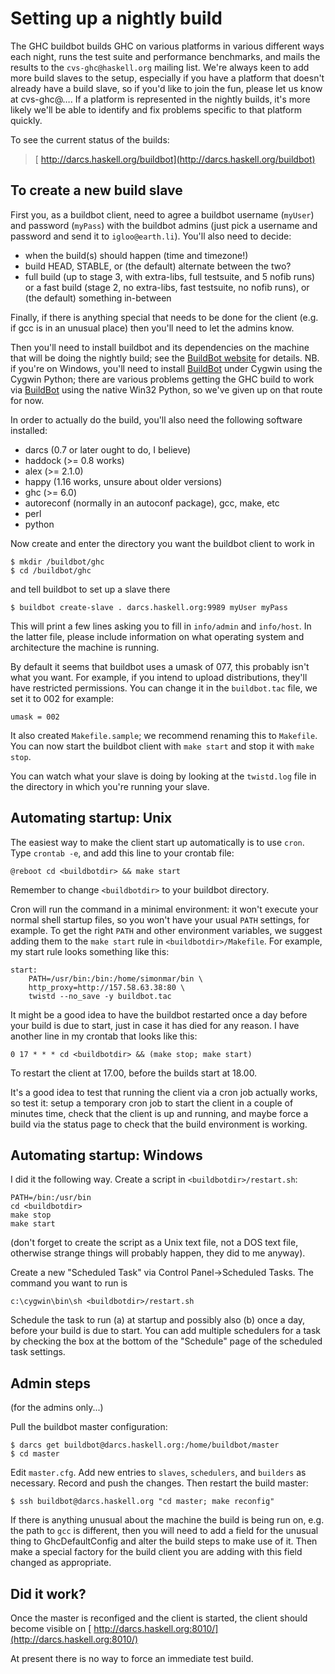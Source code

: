 # Setting up a nightly build


The GHC buildbot builds GHC on various platforms in various different ways each night, runs the test suite and performance benchmarks, and mails the results to the `cvs-ghc@haskell.org` mailing list.  We're always keen to add more build slaves to the setup, especially if you have a platform that doesn't already have a build slave, so if you'd like to join the fun, please let us know at cvs-ghc@….  If a platform is represented in the nightly builds, it's more likely we'll be able to identify and fix problems specific to that platform quickly.
        
To see the current status of the builds:

> [ http://darcs.haskell.org/buildbot](http://darcs.haskell.org/buildbot)

## To create a new build slave


First you, as a buildbot client, need to agree a buildbot username (`myUser`) and password (`myPass`) with the buildbot admins (just pick a username and password and send it to `igloo@earth.li`).  You'll also need to decide:

- when the build(s) should happen (time and timezone!)
- build HEAD, STABLE, or (the default) alternate between the two?
- full build (up to stage 3, with extra-libs, full testsuite, and 5 nofib runs) or a fast build (stage 2, no extra-libs, fast testsuite, no nofib runs), or (the default) something in-between


Finally, if there is anything special that needs to be done for the client (e.g. if gcc is in an unusual place) then you'll need to let the admins know.


Then you'll need to install buildbot and its dependencies on the machine that will be doing the nightly build; see the [ BuildBot website](http://buildbot.sourceforge.net/) for details.  NB. if you're on Windows, you'll need to install [BuildBot](build-bot) under Cygwin using the Cygwin Python; there are various problems getting the GHC build to work via [BuildBot](build-bot) using the native Win32 Python, so we've given up on that route for now.


In order to actually do the build, you'll also need the following software installed:

- darcs (0.7 or later ought to do, I believe)
- haddock (\>= 0.8 works)
- alex (\>= 2.1.0)
- happy (1.16 works, unsure about older versions)
- ghc (\>= 6.0)
- autoreconf (normally in an autoconf package), gcc, make, etc
- perl
- python


Now create and enter the directory you want the buildbot client to work in

```wiki
$ mkdir /buildbot/ghc
$ cd /buildbot/ghc
```


and tell buildbot to set up a slave there

```wiki
$ buildbot create-slave . darcs.haskell.org:9989 myUser myPass
```


This will print a few lines asking you to fill in `info/admin` and `info/host`. In the latter file, please include information on what operating system and architecture the machine is running.


By default it seems that buildbot uses a umask of 077, this probably isn't what you want.  For example, if you intend to upload distributions, they'll have restricted permissions.  You can change it in the `buildbot.tac` file, we set it to 002 for example:

```wiki
umask = 002
```


It also created `Makefile.sample`; we recommend renaming this to `Makefile`. You can now start the buildbot client with `make start` and stop it with `make stop`.


You can watch what your slave is doing by looking at the `twistd.log` file in the directory in which you're running your slave.

## Automating startup: Unix


The easiest way to make the client start up automatically is to use `cron`.  Type `crontab -e`, and add this line to your crontab file:

```wiki
@reboot cd <buildbotdir> && make start
```


Remember to change `<buildbotdir>` to your buildbot directory.


Cron will run the command in a minimal environment: it won't execute your normal shell startup files, so you won't have your usual `PATH` settings, for example.  To get the right `PATH` and other environment variables, we suggest adding them to the `make start` rule in `<buildbotdir>/Makefile`.  For example, my start rule looks something like this:

```wiki
start:
	PATH=/usr/bin:/bin:/home/simonmar/bin \
	http_proxy=http://157.58.63.38:80 \
	twistd --no_save -y buildbot.tac
```


It might be a good idea to have the buildbot restarted once a day before your build is due to start, just in case it has died for any reason.  I have another line in my crontab that looks like this:

```wiki
0 17 * * * cd <buildbotdir> && (make stop; make start)
```


To restart the client at 17.00, before the builds start at 18.00.


It's a good idea to test that running the client via a cron job actually works, so test it: setup a temporary cron job to start the client in a couple of minutes time, check that the client is up and running, and maybe force a build via the status page to check that the build environment is working.

## Automating startup: Windows


I did it the following way.  Create a script in `<buildbotdir>/restart.sh`:

```wiki
PATH=/bin:/usr/bin
cd <buildbotdir>
make stop
make start
```


(don't forget to create the script as a Unix text file, not a DOS text file, otherwise strange things will probably happen, they did to me anyway).


Create a new "Scheduled Task" via Control Panel-\>Scheduled Tasks.  The command you want to run is

```wiki
c:\cygwin\bin\sh <buildbotdir>/restart.sh
```


Schedule the task to run (a) at startup and possibly also (b) once a day, before your build is due to start.  You can add multiple schedulers for a task by checking the box at the bottom of the "Schedule" page of the scheduled task settings.

## Admin steps


(for the admins only...)


Pull the buildbot master configuration:

```wiki
$ darcs get buildbot@darcs.haskell.org:/home/buildbot/master
$ cd master
```


Edit `master.cfg`.  Add new entries to `slaves`, `schedulers`, and `builders` as necessary.  Record and push the changes.  Then restart the build master:

```wiki
$ ssh buildbot@darcs.haskell.org "cd master; make reconfig"
```


If there is anything unusual about the machine the build is being run on, e.g. the path to `gcc` is different, then you will need to add a field for the unusual thing to GhcDefaultConfig and alter the build steps to make use of it. Then make a special factory for the build client you are adding with this field changed as appropriate.

## Did it work?


Once the master is reconfiged and the client is started, the client should become visible on
[ http://darcs.haskell.org:8010/](http://darcs.haskell.org:8010/)


At present there is no way to force an immediate test build.

